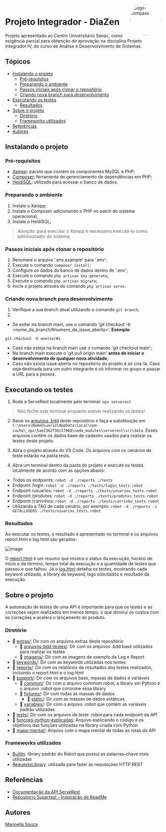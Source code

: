 
<img align="right" alt="logo-compass" height="100" style="border-radius:50px;" src="https://i.ibb.co/0nq71pK/LOGO-1.png"> 


# Projeto Integrador - DiaZen

Projeto apresentado ao Centro Universitário Senac, como exigência parcial para obtenção de aprovação na disciplina Projeto Integrador IV, do curso de Análise e Desenvolvimento de Sistemas.


## Tópicos
   * [Instalando o projeto](#instalando-o-projeto)
      * [Pré-requisitos](#pré-requisitos)
      * [Preparando o ambiente](#preparando-o-ambiente)
      * [Passos iniciais após clonar o repositório](#passos-iniciais-após-clonar-o-repositório)
      * [Criando nova branch para desenvolvimento](#criando-nova-branch-para-desenvolvimento)  
   * [Executando os testes](#executando-os-testes)
      * [Resultados](#resultados)
   * [Sobre o projeto](#sobre-o-projeto)
      * [Diretório](#diretório)
      * [Frameworks utilizados](#frameworks-utilizados)
   * [Referências](#referências)
   * [Autores](#autores)

## Instalando o projeto 

### Pré-requisitos 

- <a href='https://sourceforge.net/projects/xampp/files/XAMPP%20Windows/8.2.4/xampp-windows-x64-8.2.4-0-VS16-installer.exe'>Xampp</a>: pacote que contém os componentes MySQL e PHP;
- <a href='https://getcomposer.org/Composer-Setup.exe'>Composer</a>: ferramenta de gerenciamento de dependências em PHP;
- <a href='https://www.heidisql.com/installers/HeidiSQL_12.5.0.6677_Setup.exe'>HeidiSQL</a>: utilizado para acessar o banco de dados.

### Preparando o ambiente 

1. Instale o Xampp;
2. Instale o Composer adicionando o PHP no patch do sistema operacional;
3. Instale o HeidiSQL;
> *Atenção*: para executar o Xampp é necessário executá-lo como administrador do sistema;

### Passos iniciais após clonar o repositório

1. Renomeie o arquivo '.env.example' para '.env';
2. Execute o comando ```composer install```;
3. Configure os dados do banco de dados dentro de '.env';
4. Execute o comando ```php artisan key:generate```;
5. Execute o comando ```php artisan migrate```;
6. Inicie o projeto através do comando ```php artisan serve```.


### Criando nova branch para desenvolvimento

1. Verifique a sua branch atual utilizando o comando ```git branch```;
2. 
- Se exiter na branch main, use o comando 'git checkout -b <nome_da_branch/#numero_da_issue_aberta>'. **Exemplo**:
```
git checkout -b anotso/#1
```
- Caso não esteja na branch main use o comando 'git checkout main';
- Na branch main execute o 'git pull origin main' **antes de iniciar o desenvolvimento de qualquer nova atividade**;
- Caso não exista issue aberta no repositório do projeto é só cria-lá. Caso seja destinada para um outro integrante é só informar no grupo e passar a URL para a pessoa.





## Executando os testes
1. Rode a ServeRest localmente pelo terminal:  ```npx serverest ```
> Não feche este terminal enquanto estiver realizando os testes!

2. Baixe os <a href="https://github.com/manoellasouza/RoboTron_Manoella_Souza_Projeto_Final/tree/main/extras/arquivos-bdd-testes">arquivos .bdd</a> deste repositório e faça a substituição em ```C:\Users\NomeUsuario\AppData\Local\npm-cache\_npx\5ae2362f38c57068\node_modules\serverest\src\data```. Esses arquivos contêm os dados base de cadastro usados para realizar os testes deste projeto.

2. Abra o projeto através do VS Code. Os arquivos com os cenários de teste estarão na pasta tests.

3. Abra um terminal dentro da pasta do projeto e execute os testes localmente de acordo com as opções abaixo:
- Todos os endpoints: ```robot -d ./reports ./tests```
- Endpoint /login: ``` robot -d ./reports ./tests/login_tests.robot ```
- Endpoint /usuarios: ``` robot -d ./reports ./tests/usuarios_tests.robot ```
- Endpoint /produtos: ``` robot -d ./reports ./tests/produtos_tests.robot ```
- Endpoint /carrinhos: ``` robot -d ./reports ./tests/carrinho_tests.robot ```
- Utilizando a TAG de cada cenário, por exemplo: ``` robot -d ./reports -i GETALLUSERS ./tests/usuarios_tests.robot ```

### Resultados

Ao executar os testes, o resultado é apresentado no terminal e os arquivos report.html e log.html são gerados:

![image](https://user-images.githubusercontent.com/100487940/188459886-25f55d58-31c8-4ddc-924d-05c58b0b03b6.png)

O <a href="https://github.com/manoellasouza/RoboTron_Manoella_Souza_Projeto_Final/blob/main/extras/imagens/report.png">report.html</a> é um resumo que mostra o status da execução, horário de início e de término, tempo total da execução e a quantidade de testes que passou e que falhou. Já o <a href="https://github.com/manoellasouza/RoboTron_Manoella_Souza_Projeto_Final/blob/main/extras/imagens/log.png">log.html</a> detalha os testes, mostrando cada keyword utilizada, a library da keyword, logs solicitados e resultado da execução.


## Sobre o projeto 

A automação de testes de uma API é importante para que os testes e as correções sejam realizados em menos tempo, o que diminui os custos com as correções e acelera o lançamento do produto.

### Diretório
- :file_folder: [extras/](extras): Dir com os arquivos extras deste repositório
  - :file_folder: [arquivos-bdd-testes/](extras/arquivos-bdd-testes): Dir com os arquivos .bdd base utilizados para realizar os testes
  - :file_folder: [imagens/](extras/imagens): Dir com as imagens de exemplo de Log e Report 
- :file_folder: [keywords/](keywords): Dir com as keywords utilizadas nos testes 
- :file_folder: [reports/](reports): Dir com os relatórios de resultados dos testes realizados, incluindo o report.html e o log.html
- :file_folder: [support/](support): Dir com os arquivos base, massas de dados e variáveis
  - :file_folder: [common/](support/common): Dir com o arquivo commom.robot, a library em Python e o arquivo .robot que consome essa library
  - :file_folder: [fixtures/](support/fixtures): Dir com todas as massas de dados
    - :file_folder: [static/](support/fixtures/static): Dir com as massas de dados estáticas
  - :file_folder: [variables/](support/variables): Dir com o arquivo .robot que contém as variáveis padrão utilizadas
- :file_folder: [tests/](tests): Dir com os arquivos de teste .robot para cada endpoint da API
- :page_with_curl: [funcoes-python-explicadas](funcoes-python-explicadas): Arquivo explicando o código e os objetivos das funções utilizadas na library criada com Python 
- :page_with_curl: [mapa-mental/](mapa-mental): Arquivo com o mapa mental de todas as rotas da API



### Frameworks utilizados
- <a href="https://robotframework.org/robotframework/latest/libraries/BuiltIn.html#library-documentation-top">BuiltIn</a>: library padrão do Robot que possui as palavras-chave mais utilizadas
- <a href="https://marketsquare.github.io/robotframework-requests/doc/RequestsLibrary.html#library-documentation-top">RequestsLibrary</a>: utilizada para fazer as requisições HTTP REST



## Referências
- <a href="https://serverest.dev/#/">Documentação da API ServeRest</a>
- <a href="https://github.com/PauloGoncalvesBH/sample-supertest">Repositório Supertest - Inspiração de ReadMe</a>




## Autores
<a href="https://www.linkedin.com/in/manoellasouza/">Manoella Souza</a>









